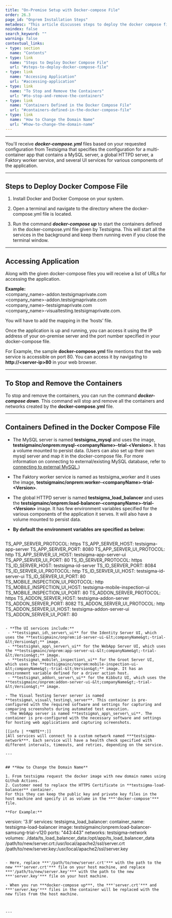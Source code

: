 ```yaml
---
title: "On-Premise Setup with Docker-compose File"
order: 26.3
page_id: "Onprem Installation Steps"
metadesc: "This article discusses steps to deploy the docker compose file for Testsigma On-prem setup, how to access the application, how to stop and remove the containers, and more."
noindex: false
search_keyword: ""
warning: false
contextual_links:
- type: section
  name: "Contents"
- type: link
  name: "Steps to Deploy Docker Compose File"
  url: "#steps-to-deploy-docker-compose-file"
- type: link
  name: "Accessing Application"
  url: "#accessing-application"
- type: link
  name: "To Stop and Remove the Containers"
  url: "#to-stop-and-remove-the-containers"
- type: link
  name: "Containers Defined in the Docker Compose File"
  url: "#containers-defined-in-the-docker-compose-file"
- type: link
  name: "How to Change the Domain Name"
  url: "#how-to-change-the-domain-name"
---
```



---

You'll receive ***docker-compose.yml*** files based on your requested configuration from Testsigma that specifies the configuration for a multi-container app that contains a MySQL server, a global HTTPD server, a Faktory worker service, and several UI services for various components of the application.

---

## **Steps to Deploy Docker Compose File**

1. Install Docker and Docker Compose on your system.

2. Open a terminal and navigate to the directory where the docker-compose.yml file is located.

3. Run the command ***docker-compose up***  to start the containers defined in the docker-compose.yml file given by Testsigma. This will start all the services in the background and keep them running even if you close the terminal window.


---

## **Accessing Application**
Along with the given docker-compose files you will receive a list of URLs for accessing the application.

**Example:** <br>
<company\_name>-addon.testsigmaprivate.com <br>
<company\_name>-addon.testsigmaprivate.com <br>
<company\_name>-testsigmaprivate.com <br> 
<company\_name>-visualtesting.testsigmaprivate.com.

You will have to add the mapping in the ‘hosts’ file.

Once the application is up and running, you can access it using the IP address of your on-premise server and the port number specified in your docker-compose file.

For Example, the sample **docker-compose.yml** file mentions that the web service is accessible on port 80. You can access it by navigating to **http://&lt;server-ip&gt;80** in your web browser.

---


## **To Stop and Remove the Containers**
To stop and remove the containers, you can run the command ***docker-compose down***.  This command will stop and remove all the containers and networks created by the **docker-compose.yml** file.

---


## **Containers Defined in the Docker Compose File**

- The MySQL server is named **testsigma\_mysql** and uses the image, **testsigmainc/onprem:mysql-&lt;companyName&gt;-trial-&lt;Version&gt;**. It has a volume mounted to persist data. (Users can also  set up their own mysql server and map it in the docker-compose file. For more information on connecting to external/existing MySQL database, refer to [connecting to external MySQL.](https://testsigma.com/docs/getting-started/setup/docker/#connecting-to-external-mysql))
- The Faktory worker service is named as testsigma_worker and it uses the image,  **testsigmainc/onprem:worker-&lt;companyName&gt;-trial-&lt;Version&gt;**.
- The global HTTPD server is named **testsigma\_load\_balancer** and uses the **testsigmainc/onprem:load-balancer-&lt;companyName&gt;-trial-&lt;Version&gt;** image. It has few environment variables specified for the various components of the application it serves. It will also have a volume mounted to persist data.

- **By default the environment variables are specified as below:**

    ```
TS_APP_SERVER_PROTOCOL: https
      TS_APP_SERVER_HOST: testsigma-app-server
      TS_APP_SERVER_PORT: 8080
      TS_APP_SERVER_UI_PROTOCOL: http
      TS_APP_SERVER_UI_HOST: testsigma-app-server-ui
      TS_APP_SERVER_UI_PORT: 80
      TS_ID_SERVER_PROTOCOL: https
      TS_ID_SERVER_HOST: testsigma-id-server
      TS_ID_SERVER_PORT: 8084
      TS_ID_SERVER_UI_PROTOCOL: http
      TS_ID_SERVER_UI_HOST: testsigma-id-server-ui
      TS_ID_SERVER_UI_PORT: 80
      TS_MOBILE_INSPECTION_UI_PROTOCOL: http
      TS_MOBILE_INSPECTION_UI_HOST: testsigma-mobile-inspection-ui
      TS_MOBILE_INSPECTION_UI_PORT: 80
      TS_ADDON_SERVER_PROTOCOL: https
      TS_ADDON_SERVER_HOST: testsigma-addon-server
      TS_ADDON_SERVER_PORT: 8082
      TS_ADDON_SERVER_UI_PROTOCOL: http
      TS_ADDON_SERVER_UI_HOST: testsigma-addon-server-ui
      TS_ADDON_SERVER_UI_PORT: 80
   ```

- **The UI services include:** 
    - **testsigma\_id\_server\_ui** for the Identity Server UI, which uses the **testsigmainc/onprem:id-server-ui-&lt;companyName&gt;-trial-&lt;Version&gt;** image.
    - **testsigma\_app\_server\_ui** for the WebApp Server UI, which uses the **testsigmainc/onprem:app-server-ui-&lt;companyName&gt;-trial-&lt;Version&gt;** image.
    - **testsigma\_mobile\_inspection\_ui** for the Groot Server UI, which uses the **testsigmainc/onprem:mobile-inspection-ui-&lt;companyName&gt;-trial-&lt;Version&gt;** image. It has an environment variable defined for a driver action host.
    - **testsigma\_addon\_server\_ui** for the Kibbutz UI, which uses the **testsigmainc/onprem:addon-server-ui-&lt;companyName&gt;-trial-&lt;Version&gt;** image.

- The Visual Testing Server server is named **testsigma\_visual\_testing\_server**. This container is pre-configured with the required software and settings for capturing and comparing screenshots during automated test execution.
- The WebApp server is named **testsigma\_app\_server\_ui**. The container is pre-configured with the necessary software and settings for hosting web applications and capturing screenshots.

[[info | **NOTE**:]]
|All services will connect to a custom network named ***testsigma-network***. Each service will have a health check specified with different intervals, timeouts, and retries, depending on the service.

---


## **How to Change the Domain Name** 

1. From testsigma request the docker image with new domain names using Github Actions. 
2. Customer need to replace the HTTPS Certificate in **testsigma-load-balancer** container.
For this they can keep the public key and private key files in the host machine and specify it as volume in the ***'docker-compose'*** file.

**For Example:**

```
version: '3.9'
services:
testsigma_load_balancer:
container_name: testsigma-load-balancer
image: testsigmainc/onprem:load-balancer-samsung-trial-v120
ports:
"443:443"
networks:
testsigma-network
volumes:
./data/ts_load_balancer_data:/opt/app/ts_load_balancer_data
/path/to/new/server.crt:/usr/local/apache2/ssl/server.crt
/path/to/new/server.key:/usr/local/apache2/ssl/server.key
```

- Here, replace ***'/path/to/new/server.crt'*** with the path to the new ***'server.crt'*** file on your host machine, and replace ***'/path/to/new/server.key'*** with the path to the new ***'server.key'*** file on your host machine.

- When you run ***docker-compose up***, the ***'server.crt'*** and ***'server.key'*** files in the container will be replaced with the new files from the host machine.



---